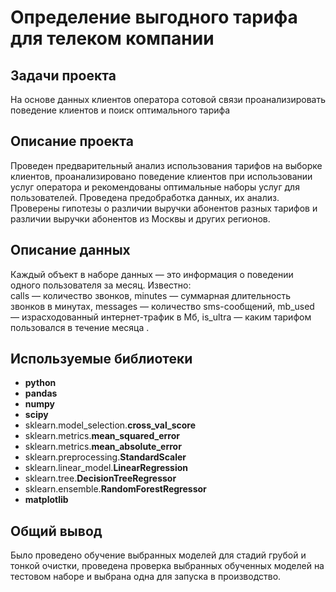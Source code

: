 # Определение выгодного тарифа для телеком компании

## Задачи проекта

На основе данных клиентов оператора сотовой связи проанализировать поведение клиентов и поиск оптимального тарифа

## Описание проекта

Проведен предварительный анализ использования тарифов на выборке клиентов,
проанализировано поведение клиентов при использовании услуг оператора и
рекомендованы оптимальные наборы услуг для пользователей. Проведена предобработка
данных, их анализ. Проверены гипотезы о различии выручки абонентов разных тарифов и
различии выручки абонентов из Москвы и других регионов.

## Описание данных

Каждый объект в наборе данных — это информация о поведении одного пользователя за месяц. Известно:</br>
сalls — количество звонков,
minutes — суммарная длительность звонков в минутах,
messages — количество sms-сообщений,
mb_used — израсходованный интернет-трафик в Мб,
is_ultra — каким тарифом пользовался в течение месяца .


## Используемые библиотеки

- **python**
- **pandas**
- **numpy**
- **scipy**
- sklearn.model_selection.**cross_val_score**
- sklearn.metrics.**mean_squared_error**
- sklearn.metrics.**mean_absolute_error**
- sklearn.preprocessing.**StandardScaler**
- sklearn.linear_model.**LinearRegression**
- sklearn.tree.**DecisionTreeRegressor**
- sklearn.ensemble.**RandomForestRegressor**
- **matplotlib**

## 

## Общий вывод

Было проведено обучение выбранных моделей для стадий грубой и тонкой очистки, проведена проверка выбранных обученных моделей на тестовом наборе и выбрана одна для запуска в производство.
